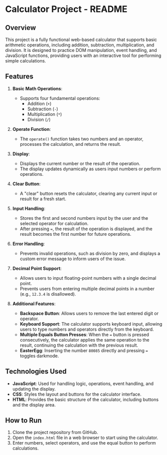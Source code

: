 # Calculator Project - README

## Overview
This project is a fully functional web-based calculator that supports basic arithmetic operations, including addition, subtraction, multiplication, and division. It is designed to practice DOM manipulation, event handling, and JavaScript functions, providing users with an interactive tool for performing simple calculations.

## Features
1. **Basic Math Operations**:
   - Supports four fundamental operations: 
     - Addition (`+`)
     - Subtraction (`-`)
     - Multiplication (`*`)
     - Division (`/`)

2. **Operate Function**:
   - The `operate()` function takes two numbers and an operator, processes the calculation, and returns the result.

3. **Display**:
   - Displays the current number or the result of the operation.
   - The display updates dynamically as users input numbers or perform operations.

4. **Clear Button**:
   - A "clear" button resets the calculator, clearing any current input or result for a fresh start.

5. **Input Handling**:
   - Stores the first and second numbers input by the user and the selected operator for calculation.
   - After pressing `=`, the result of the operation is displayed, and the result becomes the first number for future operations.

6. **Error Handling**:
   - Prevents invalid operations, such as division by zero, and displays a custom error message to inform users of the issue.

7. **Decimal Point Support**:
   - Allows users to input floating-point numbers with a single decimal point.
   - Prevents users from entering multiple decimal points in a number (e.g., `12.3.4` is disallowed).

8. **Additional Features**:
   - **Backspace Button**: Allows users to remove the last entered digit or operator.
   - **Keyboard Support**: The calculator supports keyboard input, allowing users to type numbers and operators directly from the keyboard.
   - **Multiple Equals Button Presses**: When the `=` button is pressed consecutively, the calculator applies the same operation to the result, continuing the calculation with the previous result.
   - **EasterEgg**: Inserting the number `80085` directly and pressing `=` toggles darkmode.

## Technologies Used
- **JavaScript**: Used for handling logic, operations, event handling, and updating the display.
- **CSS**: Styles the layout and buttons for the calculator interface.
- **HTML**: Provides the basic structure of the calculator, including buttons and the display area.

## How to Run
1. Clone the project repository from GitHub.
2. Open the `index.html` file in a web browser to start using the calculator.
3. Enter numbers, select operators, and use the equal button to perform calculations.
